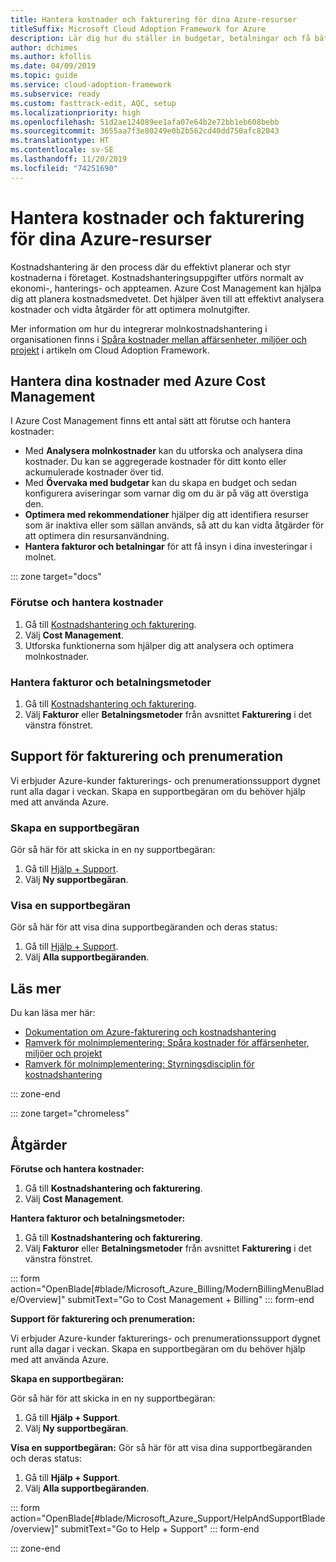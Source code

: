 ```yaml
---
title: Hantera kostnader och fakturering för dina Azure-resurser
titleSuffix: Microsoft Cloud Adoption Framework for Azure
description: Lär dig hur du ställer in budgetar, betalningar och få bättre förståelse kring faktureringen av dina Azure-resurser.
author: dchimes
ms.author: kfollis
ms.date: 04/09/2019
ms.topic: guide
ms.service: cloud-adoption-framework
ms.subservice: ready
ms.custom: fasttrack-edit, AQC, setup
ms.localizationpriority: high
ms.openlocfilehash: 51d2ae124089ee1afa07e64b2e72bb1eb608bebb
ms.sourcegitcommit: 3655aa7f3e80249e0b2b562cd40dd750afc82043
ms.translationtype: HT
ms.contentlocale: sv-SE
ms.lasthandoff: 11/20/2019
ms.locfileid: "74251690"
---
```

# <a name="manage-costs-and-billing-for-your-azure-resources"></a>Hantera kostnader och fakturering för dina Azure-resurser

Kostnadshantering är den process där du effektivt planerar och styr kostnaderna i företaget. Kostnadshanteringsuppgifter utförs normalt av ekonomi-, hanterings- och appteamen. Azure Cost Management kan hjälpa dig att planera kostnadsmedvetet. Det hjälper även till att effektivt analysera kostnader och vidta åtgärder för att optimera molnutgifter.

Mer information om hur du integrerar molnkostnadshantering i organisationen finns i [Spåra kostnader mellan affärsenheter, miljöer och projekt](../azure-best-practices/track-costs.md) i artikeln om Cloud Adoption Framework.

## <a name="manage-your-costs-with-azure-cost-management"></a>Hantera dina kostnader med Azure Cost Management

I Azure Cost Management finns ett antal sätt att förutse och hantera kostnader:

- Med **Analysera molnkostnader** kan du utforska och analysera dina kostnader. Du kan se aggregerade kostnader för ditt konto eller ackumulerade kostnader över tid.
- Med **Övervaka med budgetar** kan du skapa en budget och sedan konfigurera aviseringar som varnar dig om du är på väg att överstiga den.
- **Optimera med rekommendationer** hjälper dig att identifiera resurser som är inaktiva eller som sällan används, så att du kan vidta åtgärder för att optimera din resursanvändning.
- **Hantera fakturor och betalningar** för att få insyn i dina investeringar i molnet.

::: zone target="docs"

### <a name="predict-and-manage-costs"></a>Förutse och hantera kostnader

1. Gå till [Kostnadshantering och fakturering](https://portal.azure.com/#blade/Microsoft_Azure_Billing/ModernBillingMenuBlade/Overview).
1. Välj **Cost Management**.
1. Utforska funktionerna som hjälper dig att analysera och optimera molnkostnader.

### <a name="manage-invoices-and-payment-methods"></a>Hantera fakturor och betalningsmetoder

1. Gå till [Kostnadshantering och fakturering](https://portal.azure.com/#blade/Microsoft_Azure_Billing/ModernBillingMenuBlade/Overview).
1. Välj **Fakturor** eller **Betalningsmetoder** från avsnittet **Fakturering** i det vänstra fönstret.

## <a name="billing-and-subscription-support"></a>Support för fakturering och prenumeration

Vi erbjuder Azure-kunder fakturerings- och prenumerationssupport dygnet runt alla dagar i veckan. Skapa en supportbegäran om du behöver hjälp med att använda Azure.

### <a name="create-a-support-request"></a>Skapa en supportbegäran

Gör så här för att skicka in en ny supportbegäran:

1. Gå till [Hjälp + Support](https://portal.azure.com/#blade/Microsoft_Azure_Support/HelpAndSupportBlade/overview).
1. Välj **Ny supportbegäran**.

### <a name="view-a-support-request"></a>Visa en supportbegäran

Gör så här för att visa dina supportbegäranden och deras status:

1. Gå till [Hjälp + Support](https://portal.azure.com/#blade/Microsoft_Azure_Support/HelpAndSupportBlade/overview).
1. Välj **Alla supportbegäranden**.

## <a name="learn-more"></a>Läs mer

Du kan läsa mer här:

- [Dokumentation om Azure-fakturering och kostnadshantering](https://docs.microsoft.com/azure/billing)
- [Ramverk för molnimplementering: Spåra kostnader för affärsenheter, miljöer och projekt](../azure-best-practices/track-costs.md)
- [Ramverk för molnimplementering: Styrningsdisciplin för kostnadshantering](../../govern/cost-management/index.md)

::: zone-end

::: zone target="chromeless"

## <a name="actions"></a>Åtgärder

**Förutse och hantera kostnader:**

1. Gå till **Kostnadshantering och fakturering**.
1. Välj **Cost Management**.

**Hantera fakturor och betalningsmetoder:**

1. Gå till **Kostnadshantering och fakturering**.
1. Välj **Fakturor** eller **Betalningsmetoder** från avsnittet **Fakturering** i det vänstra fönstret.

::: form action="OpenBlade[#blade/Microsoft_Azure_Billing/ModernBillingMenuBlade/Overview]" submitText="Go to Cost Management + Billing" ::: form-end

**Support för fakturering och prenumeration:**

Vi erbjuder Azure-kunder fakturerings- och prenumerationssupport dygnet runt alla dagar i veckan. Skapa en supportbegäran om du behöver hjälp med att använda Azure.

**Skapa en supportbegäran:**

Gör så här för att skicka in en ny supportbegäran:

1. Gå till **Hjälp + Support**.
2. Välj **Ny supportbegäran**.

**Visa en supportbegäran:** Gör så här för att visa dina supportbegäranden och deras status:

1. Gå till **Hjälp + Support**.
2. Välj **Alla supportbegäranden**.

::: form action="OpenBlade[#blade/Microsoft_Azure_Support/HelpAndSupportBlade/overview]" submitText="Go to Help + Support" ::: form-end

::: zone-end
